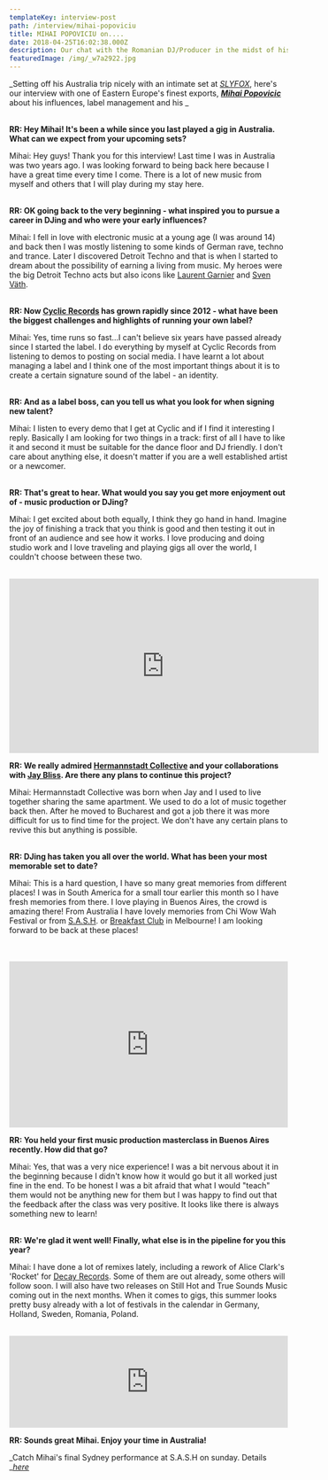 ```yaml
---
templateKey: interview-post
path: /interview/mihai-popoviciu
title: MIHAI POPOVICIU on....
date: 2018-04-25T16:02:38.000Z
description: Our chat with the Romanian DJ/Producer in the midst of his Australian tour...
featuredImage: /img/_w7a2922.jpg
---
```

_Setting off his Australia trip nicely with an intimate set at _[_SLYFOX_](https://www.ravereviewz.net/Event/S-A-S-H---SLYFOX---Mihai-Popoviciu-Enmore-Marrickville---NSW/160)_, here's our interview with one of Eastern Europe's finest exports, _[_**Mihai Popovicic**_](https://www.facebook.com/mihaipopoviciu1/)_ about his influences, label management and his  _
<br><br>

**RR: Hey Mihai! It's been a while since you last played a gig in Australia. What can we expect from your upcoming sets?**

Mihai: Hey guys! Thank you for this interview! Last time I was in Australia was two years ago. I was looking forward to being back here because I have a great time every time I come. There is a lot of new music from myself and others that I will play during my stay here.
<br><br>

**RR: OK going back to the very beginning - what inspired you to pursue a career in DJing and who were your early influences?**

Mihai: I  fell in love with electronic music at a young age (I was around 14) and back then I was mostly listening to some kinds of German rave, techno and trance. Later I discovered Detroit Techno and that is when I started to dream about the possibility of earning a living from music. My heroes were the big Detroit Techno acts but also icons like [Laurent Garnier](https://www.facebook.com/laurentgarnierofficial/) and [Sven Väth](https://www.facebook.com/SvenVaethOfficial/).
<br><br>

**RR: Now **[**Cyclic Records**](https://www.facebook.com/cyclicrecords/)** has grown rapidly since 2012 - what have been the biggest challenges and highlights of running your own label?**

Mihai: Yes, time runs so fast…I can't believe six years have passed already since I started the label. I do everything by myself at Cyclic Records from listening to demos to posting on social media. I have learnt a lot about managing a label and I think one of the most important things about it is to create a certain signature sound of the label - an identity.
<br><br>

**RR: And as a label boss, can you tell us what you look for when signing new talent?**

Mihai: I listen to every demo that I get at Cyclic and if I find it interesting I reply. Basically I am looking for two things in a track: first of all I have to like it and second it must be suitable for the dance floor and DJ friendly. I don't care about anything else, it doesn't matter if you are a well established artist or a newcomer.
<br><br>

**RR: That's great to hear. What would you say you get more enjoyment out of - music production or DJing?**

Mihai: I get excited about both equally, I think they go hand in hand. Imagine the joy of finishing a track that you think is good and then testing it out in front of an audience and see how it works. I love producing and doing studio work and I love traveling and playing gigs all over the world, I couldn't choose between these two.
<br><br>

<iframe width="560" height="315" src="https://www.youtube.com/embed/QRfCxqdnygE" frameborder="0" allow="autoplay; encrypted-media" allowfullscreen></iframe>

**RR: We really admired [Hermannstadt Collective](https://www.facebook.com/HermannstadtCollective/) and your collaborations with [Jay Bliss](https://www.facebook.com/jaybliss.ro/). Are there any plans to continue this project?**

Mihai: Hermannstadt Collective was born when Jay and I used to live together sharing the same apartment. We used to do a lot of music together back then. After he moved to Bucharest and got a job there it was more difficult for us to find time for the project. We don't have any certain plans to revive this but anything is possible.
<br><br>

**RR: DJing has taken you all over the world. What has been your most memorable set to date?**

Mihai: This is a hard question, I have so many great memories from different places! I was in South America for a small tour earlier this month so I have fresh memories from there. I love playing in Buenos Aires, the crowd is amazing there! From Australia I have lovely memories from Chi Wow Wah Festival or from [S.A.S.H](https://www.facebook.com/sashsundays/). or [Breakfast Club](https://www.facebook.com/TheBreakfastClubMelbourne/) in Melbourne! I am looking forward to be back at these places!
<br><br> 

<iframe width="100%" height="300" scrolling="no" frameborder="no" allow="autoplay" src="https://w.soundcloud.com/player/?url=https%3A//api.soundcloud.com/tracks/427352541&color=%23000000&auto_play=true&hide_related=false&show_comments=true&show_user=true&show_reposts=false&show_teaser=true&visual=true"></iframe>

**RR: You held your first music production masterclass in Buenos Aires recently. How did that go?**

Mihai: Yes, that was a very nice experience! I was a bit nervous about it in the beginning because I didn't know how it would go but it all worked just fine in the end. To be honest I was a bit afraid that what I would "teach" them would not be anything new for them but I was happy to find out that the feedback after the class was very positive. It looks like there is always something new to learn!
<br><br>

**RR: We're glad it went well! Finally, what else is in the pipeline for you this year?**

Mihai: I have done a lot of remixes lately, including a rework of Alice Clark's 'Rocket' for [Decay Records](https://www.facebook.com/DecayRecords/). Some of them are out already, some others will follow soon. I will also have two releases on Still Hot and True Sounds Music coming out in the next months. When it comes to gigs, this summer looks pretty busy already with a lot of festivals in the calendar in Germany, Holland, Sweden, Romania, Poland.
<br><br>

<iframe width="100%" height="166" scrolling="no" frameborder="no" allow="autoplay" src="https://w.soundcloud.com/player/?url=https%3A//api.soundcloud.com/tracks/432810945&color=%23000000&auto_play=true&hide_related=false&show_comments=true&show_user=true&show_reposts=false&show_teaser=true"></iframe>

**RR: Sounds great Mihai. Enjoy your time in Australia!**

_Catch Mihai's final Sydney performance at S.A.S.H on sunday. Details _[_here_](https://www.ravereviewz.net/Event/S-A-S-H-by-Night---Secret-Guest-Sydney/110)
